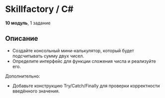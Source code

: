# Skillfactory / C#

**10 модуль**, 1 задание

## Описание

- Создайте консольный мини-калькулятор, который будет подсчитывать сумму двух чисел. 
- Определите интерфейс для функции сложения числа и реализуйте его.

Дополнительно: 

- Добавьте конструкцию Try/Catch/Finally для проверки корректности введённого значения.
